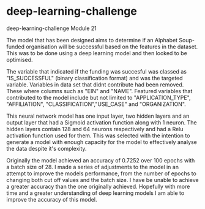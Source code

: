 # deep-learning-challenge
deep-learning-challenge
Module 21

The model that has been designed aims to determine if an Alphabet Soup-funded organisation will be successful based on the features in the dataset. 
This was to be done using a deep learning model and then looked to be optimised.

The variable that indicated if the funding was succesful was classed as "IS_SUCCESSFUL" (binary classification format) and was the targeted variable. 
Variables in data set that didnt contribute had been removed. These where columns such as "EIN" and "NAME".
Featured variables that contributed to the model include but not limited to "APPLICATION_TYPE", "AFFILIATION", "CLASSIFICATION","USE_CASE" and "ORGANIZATION".

This neural network model has one input layer, two hidden layers and an output layer that had a Sigmoid activation function along with 1 neuron. 
The hidden layers contain 128 and 64 neurons respectively and had a Relu activation function used for them. 
This was selected with the intention to generate a model with enough capacity for the model to effectively analyse the data despite it's complexity.

Originally the model achieved an accuracy of 0.7252 over 100 epochs with a batch size of 28.
I made a series of adjustments to the model in an attempt to improve the models performance, from the number of epochs to changing both cut off values and the batch size. 
I have be unable to achieve a greater accuracy than the one originally achieved. 
Hopefully with more time and a greater understanding of deep learning models I am able to improve the accuracy of this model. 
